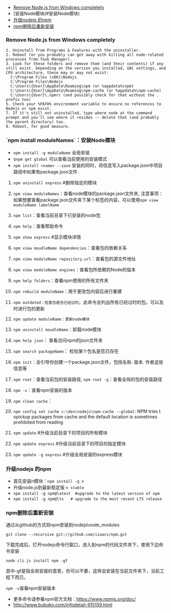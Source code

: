 - [Remove Node.js from Windows completely](#Remove-Node)
- [安装Node模块(#安装Node模块)
- [升级nodejs 的npm](#升级nodejs)
- [npm删除后重新安装](#npm删除后重新安装)

<h3 id="Remove-Node">Remove Node.js from Windows completely</h3>

```
1. Uninstall from Programs & Features with the uninstaller.
2. Reboot (or you probably can get away with killing all node-related processes from Task Manager).
3. Look for these folders and remove them (and their contents) if any still exist. Depending on the version you installed, UAC settings, and CPU architecture, these may or may not exist:
  C:\Program Files (x86)\Nodejs
  C:\Program Files\Nodejs
  C:\Users\{User}\AppData\Roaming\npm (or %appdata%\npm)
  C:\Users\{User}\AppData\Roaming\npm-cache (or %appdata%\npm-cache)
  C:\Users\{User}\.npmrc (and possibly check for that without the . prefix too)
5. Check your %PATH% environment variable to ensure no references to Nodejs or npm exist.
7. If it's still not uninstalled, type where node at the command prompt and you'll see where it resides -- delete that (and probably the parent directory) too.
8. Reboot, for good measure.
```

<h3 id="安装Node模块">`npm install moduleNames`：安装Node模块</h3>

- `npm install -g moduleName` 全局安装
- `$npm get global` 可以查看当前使用的安装模式
- `npm install <name> --save` 安装的同时，将信息写入package.json中项目路径中如果有package.json文件
1. `npm uninstall express`  #删除指定的模块

2. `npm view moduleNames`：查看node模块的package.json文件夹, 注意事项：如果想要查看package.json文件夹下某个标签的内容，可以使用`npm view moduleName labelName`
3. `npm list`：查看当前目录下已安装的node包
4. `npm help`：查看帮助命令
5. `npm show express`     #显示模块详情
5. `npm view moudleName dependencies`：查看包的依赖关系
6. `npm view moduleName repository.url`：查看包的源文件地址
7. `npm view moduleName engines`：查看包所依赖的Node的版本
8. `npm help folders`：查看npm使用的所有文件夹
9. `npm rebuild moduleName`：用于更改包内容后进行重建
10. `npm outdated：检查包是否已经过时`，此命令会列出所有已经过时的包，可以及时进行包的更新
11. `npm update moduleName：更新node模块`
12. `npm uninstall moudleName`：卸载node模块
13. `npm help json`： 查看访问npm的json文件夹
14. `npm search packageName`： 检验某个包名是否已存在
15. `npm init`：会引导你创建一个package.json文件，包括名称. 版本. 作者这些信息等
16. `npm root`：查看当前包的安装路径,  `npm root -g`：查看全局的包的安装路径
17. `npm -v`：查看npm安装的版本
18. `npm clean cache`：
19. `npm config set cache c:\dev\nodejs\npm-cache --global`:  NPM tries t opickup packages from cache and the default location is sometimes prohibited from reading
20. `npm update`        #升级当前目录下的项目的所有模块 
21. `npm update express`    #升级当前目录下的项目的指定模块
22. `npm update -g express`  #升级全局安装的express模块

<h3 id="升级nodejs">升级nodejs 的npm</h3>

- 首先安装n模块：`npm install -g n`   
- 升级node.js到最新稳定版   `n stable`
- `npm install -g npm@latest  #upgrade to the latest version of npm`
- `npm install -g npm@lts   # upgrade to the most recent LTS release`

<h3 id="npm删除后重新安装">npm删除后重新安装</h3>

通过从github的方式将npm安装到nodejs\node_modules

`git clone --recursive git://github.com/isaacs/npm.git`

下载完成后，打开nodejs命令行窗口，进入到npm的代码文件夹下，使用下边命令安装

`node cli.js install npm -gf` 

其中-gf是指全局安装的意思，你可以不要，这样会安装在当前文件夹下，当前工程下而已。

`npm -v`查看npm安装版本

- 更多命令请参看npm官方文档：https://www.npmjs.org/doc/
- http://www.bubuko.com/infodetail-915159.html
